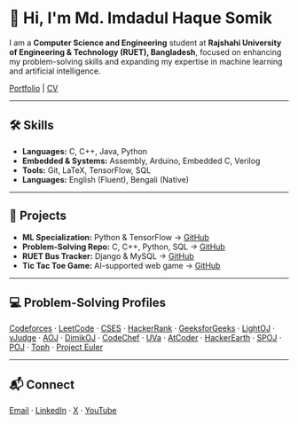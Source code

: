 # 👋 Hi, I'm Md. Imdadul Haque Somik

I am a **Computer Science and Engineering** student at **Rajshahi University of Engineering & Technology (RUET), Bangladesh**, focused on enhancing my problem-solving skills and expanding my expertise in machine learning and artificial intelligence.

[Portfolio](https://ihsomik.github.io/) | [CV](https://drive.google.com/file/d/10ikhEjY1OPjwpvNmsW3g9TQxSIkCjbdv/view?usp=sharing)

---

## 🛠️ Skills
- **Languages:** C, C++, Java, Python  
- **Embedded & Systems:** Assembly, Arduino, Embedded C, Verilog  
- **Tools:** Git, LaTeX, TensorFlow, SQL  
- **Languages:** English (Fluent), Bengali (Native)

---

## 📂 Projects
- **ML Specialization:** Python & TensorFlow → [GitHub](https://github.com/ihSomik/Machine-Learning-Specialization)  
- **Problem-Solving Repo:** C, C++, Python, SQL → [GitHub](https://github.com/ihSomik/problem-solving)  
- **RUET Bus Tracker:** Django & MySQL → [GitHub](https://github.com/ihSomik/RUET-Real-Time-Bus-Tracker)  
- **Tic Tac Toe Game:** AI-supported web game → [GitHub](https://github.com/ihSomik/tic-tac-toe)

---

## 💻 Problem-Solving Profiles
[Codeforces](https://codeforces.com/profile/ihSomik) · [LeetCode](https://leetcode.com/u/ihSomik/) · [CSES](https://www.cses.fi/user/178080) · [HackerRank](https://www.hackerrank.com/profile/ihSomik) · [GeeksforGeeks](https://www.geeksforgeeks.org/user/ihsomik/) · [LightOJ](https://lightoj.com/user/ihsomik) · [vJudge](https://vjudge.net/user/somik_2103147) · [AOJ](https://onlinejudge.u-aizu.ac.jp/status/users/somik) · [DimikOJ](https://dimikoj.com/profile/d96d?md_imdadul_haque_somik) · [CodeChef](https://www.codechef.com/users/ihsomik) · [UVa](https://uhunt.onlinejudge.org/id/1619190) · [AtCoder](https://atcoder.jp/users/ihSomik) · [HackerEarth](https://www.hackerearth.com/@ihsomik) · [SPOJ](https://www.spoj.com/users/ihsomik/) · [POJ](http://poj.org/userstatus?user_id=ihSomik) · [Toph](https://toph.co/u/ihSomik) · [Project Euler](https://projecteuler.net/profile/ihSomik)

---

## 📬 Connect
[Email](mailto:imdadul.haque.somik@gmail.com) · [LinkedIn](https://www.linkedin.com/in/ihSomik) · [X](https://x.com/ihSomik) · [YouTube](https://www.youtube.com/c/ImdadulHaqueSomik)
